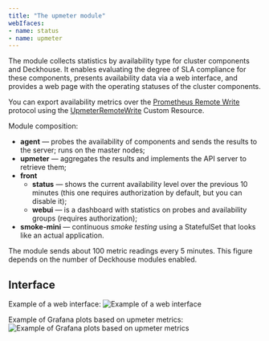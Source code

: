 ```yaml
---
title: "The upmeter module"
webIfaces:
- name: status
- name: upmeter
---
```


The module collects statistics by availability type for cluster components and Deckhouse. It enables evaluating the degree of SLA compliance for these components, presents availability data via a web interface, and provides a web page with the operating statuses of the cluster components.

You can export availability metrics over the [Prometheus Remote Write](https://docs.sysdig.com/en/docs/installation/prometheus-remote-write/) protocol using the [UpmeterRemoteWrite](cr.html#upmeterremotewrite) Custom Resource.

Module composition:
- **agent** — probes the availability of components and sends the results to the server; runs on the master nodes;
- **upmeter** — aggregates the results and implements the API server to retrieve them;
- **front**
  - **status** — shows the current availability level over the previous 10 minutes (this one requires authorization by default, but you can disable it);
  - **webui** — is a dashboard with statistics on probes and availability groups (requires authorization);
- **smoke-mini** — continuous *smoke testing* using a StatefulSet that looks like an actual application.

The module sends about 100 metric readings every 5 minutes. This figure depends on the number of Deckhouse modules enabled.

## Interface

Example of a web interface:
![Example of a web interface](../../images/500-upmeter/image1.png)

Example of Grafana plots based on upmeter metrics:
![Example of Grafana plots based on upmeter metrics](../../images/500-upmeter/image2.png)
